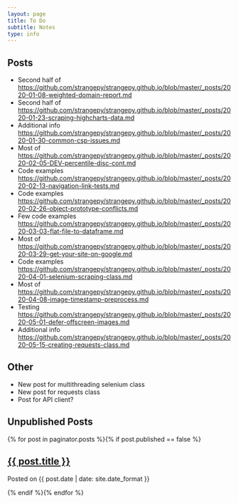 ```yaml
---
layout: page
title: To Do
subtitle: Notes
type: info
---
```


## Posts
- Second half of https://github.com/strangepy/strangepy.github.io/blob/master/_posts/2020-01-08-weighted-domain-report.md
- Second half of https://github.com/strangepy/strangepy.github.io/blob/master/_posts/2020-01-23-scraping-highcharts-data.md
- Additional info https://github.com/strangepy/strangepy.github.io/blob/master/_posts/2020-01-30-common-csp-issues.md
- Most of https://github.com/strangepy/strangepy.github.io/blob/master/_posts/2020-02-05-DEV-percentile-disc-cont.md
- Code examples https://github.com/strangepy/strangepy.github.io/blob/master/_posts/2020-02-13-navigation-link-tests.md
- Code examples https://github.com/strangepy/strangepy.github.io/blob/master/_posts/2020-02-26-object-prototype-conflicts.md
- Few code examples https://github.com/strangepy/strangepy.github.io/blob/master/_posts/2020-03-03-flat-file-to-dataframe.md
- Most of https://github.com/strangepy/strangepy.github.io/blob/master/_posts/2020-03-29-get-your-site-on-google.md
- Code examples https://github.com/strangepy/strangepy.github.io/blob/master/_posts/2020-04-01-selenium-scraping-class.md
- Most of https://github.com/strangepy/strangepy.github.io/blob/master/_posts/2020-04-08-image-timestamp-preprocess.md
- Testing https://github.com/strangepy/strangepy.github.io/blob/master/_posts/2020-05-01-defer-offscreen-images.md
- Additional info https://github.com/strangepy/strangepy.github.io/blob/master/_posts/2020-05-15-creating-requests-class.md

## Other
- New post for multithreading selenium class 
- New post for requests class
- Post for API client? 

## Unpublished Posts 
<div class="aside"><div class="posts-list">{% for post in paginator.posts %}{% if post.published == false %} <a href="{{ post.url | relative_url }}"><h2 class="post-title">{{ post.title }}</h2></a><p class="post-meta">Posted on {{ post.date | date: site.date_format }}</p>{% endif %}{% endfor %}</div></div>
